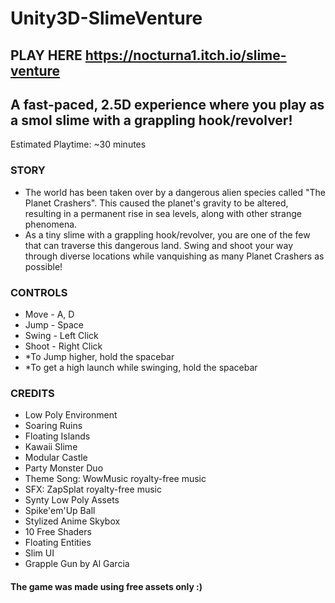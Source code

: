 # Unity3D-SlimeVenture

## PLAY HERE https://nocturna1.itch.io/slime-venture

## A fast-paced, 2.5D experience where you play as a smol slime with a grappling hook/revolver!
Estimated Playtime: ~30 minutes

### STORY

- The world has been taken over by a dangerous alien species called "The Planet Crashers". This caused the planet's gravity to be altered, resulting in a permanent rise in sea levels, along with other strange phenomena. 
- As a tiny slime with a grappling hook/revolver, you are one of the few that can traverse this dangerous land. Swing and shoot your way through diverse locations while vanquishing as many Planet Crashers as possible!

### CONTROLS

- Move - A, D
- Jump - Space
- Swing - Left Click 
- Shoot - Right Click
- *To Jump higher, hold the spacebar
- *To get a high launch while swinging, hold the spacebar

### CREDITS
- Low Poly Environment
- Soaring Ruins
- Floating Islands
- Kawaii Slime
- Modular Castle
- Party Monster Duo
- Theme Song: WowMusic royalty-free music
- SFX: ZapSplat royalty-free music
- Synty Low Poly Assets
- Spike'em'Up Ball
- Stylized Anime Skybox
- 10 Free Shaders
- Floating Entities
- Slim UI
- Grapple Gun by Al Garcia 

#### The game was made using free assets only :)
